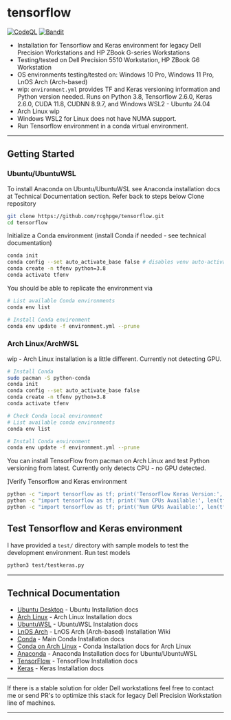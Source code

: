 # tensorflow 

[![CodeQL](https://github.com/rcghpge/tensorflow/actions/workflows/github-code-scanning/codeql/badge.svg)](https://github.com/rcghpge/tensorflow/actions/workflows/github-code-scanning/codeql)
[![Bandit](https://github.com/rcghpge/tensorflow/actions/workflows/bandit.yml/badge.svg)](https://github.com/rcghpge/tensorflow/actions/workflows/bandit.yml)

- Installation for Tensorflow and Keras environment for legacy Dell Precision Workstations and HP ZBook G-series Workstations
- Testing/tested on Dell Precision 5510 Workstation, HP ZBook G6 Workstation
- OS environments testing/tested on: Windows 10 Pro, Windows 11 Pro, LnOS Arch (Arch-based)
- wip: `environment.yml` provides TF and Keras versioning information and Python version needed. Runs on Python 3.8, Tensorflow 2.6.0, Keras 2.6.0, CUDA 11.8, CUDNN 8.9.7, and Windows WSL2 - Ubuntu 24.04
- Arch Linux wip
- Windows WSL2 for Linux does not have NUMA support.
- Run Tensorflow environment in a conda virtual environment.
---
## Getting Started 
### Ubuntu/UbuntuWSL
To install Anaconda on Ubuntu/UbuntuWSL see Anaconda installation docs at Technical Documentation section. Refer back to steps below
Clone repository
```bash
git clone https://github.com/rcghpge/tensorflow.git
cd tensorflow
```

Initialize a Conda environment (install Conda if needed - see technical documentation)
```bash
conda init
conda config --set auto_activate_base false # disables venv auto-activate 
conda create -n tfenv python=3.8
conda activate tfenv
```

You should be able to replicate the environment via
```bash
# List available Conda environments
conda env list

# Install Conda environment
conda env update -f environment.yml --prune
```

### Arch Linux/ArchWSL
wip - Arch Linux installation is a little different. Currently not detecting GPU.
```bash
# Install Conda
sudo pacman -S python-conda
conda init
conda config --set auto_activate_base false
conda create -n tfenv python=3.8
conda activate tfenv

# Check Conda local environment
# List available conda environments
conda env list

# Install Conda environment
conda env update -f environment.yml --prune
```

You can install TensorFlow from pacman on Arch Linux and test Python versioning from latest.
Currently only detects CPU - no GPU detected.

]Verify Tensorflow and Keras environment
```bash
python -c "import tensorflow as tf; print('TensorFlow Keras Version:', tf.keras.__version__)"
python -c "import tensorflow as tf; print('Num CPUs Available:', len(tf.config.list_physical_devices('CPU')))"
python -c "import tensorflow as tf; print('Num GPUs Available:', len(tf.config.list_physical_devices('GPU')))"
```

## Test Tensorflow and Keras environment
I have provided a `test/` directory with sample models to test the development environment. Run test models 
```bash
python3 test/testkeras.py
```
---
## Technical Documentation
- [Ubuntu Desktop](https://ubuntu.com/tutorials/install-ubuntu-desktop#1-overview) - Ubuntu Installation docs
- [Arch Linux](https://wiki.archlinux.org/title/Installation_guide) - Arch Linux Installation docs
- [UbuntuWSL](https://documentation.ubuntu.com/wsl/en/latest/howto/install-ubuntu-wsl2/) - UbuntuWSL Instalation docs
- [LnOS Arch](https://github.com/uta-lug-nuts/LnOS/wiki) - LnOS Arch (Arch-based) Installation Wiki
- [Conda](https://docs.conda.io/projects/conda/en/latest/user-guide/install/index.html) - Main Conda Installation docs
- [Conda on Arch Linux](https://wiki.archlinux.org/title/Conda) - Conda Installation docs for Arch Linux
- [Anaconda](https://www.anaconda.com/docs/getting-started/anaconda/install#macos-linux-installation:manual-shell-initialization) - Anaconda Installation docs for Ubuntu/UbuntuWSL
- [TensorFlow](https://www.tensorflow.org/install) - TensorFlow Installation docs
- [Keras](https://keras.io/getting_started/) - Keras Installation docs

---
If there is a stable solution for older Dell workstations feel free to contact me or send PR's to optimize this stack for legacy Dell Precision Workstation line of machines.

---
